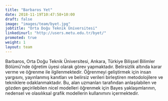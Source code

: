```yaml
---
title: "Barbaros Yet"
date: 2018-11-19T10:47:58+10:00
draft: false
image: "images/team/byet.jpg"
jobtitle: "Orta Doğu Teknik Üniversitesi"
linkedinurl: "http://users.metu.edu.tr/byet/"
promoted: true
weight: 1
layout: team
---
```


Barbaros, Orta Doğu Teknik Üniversitesi, Ankara, Türkiye Bilişsel Bilimler Bölümü'nde öğretim üyesi olarak görev yapmaktadır. Belirsizlik altında karar verme ve öğrenme ile ilgilenmektedir. Öğrenmeyi geliştirmek için insan yargısını, yayınlanmış kanıtları ve belirsiz verileri birleştiren metodolojilere ve tekniklere odaklanmaktadır. Bu, alan uzmanları tarafından anlaşılabilen ve gözden geçirilebilen nicel modelleri öğrenmek için Bayes yaklaşımlarının, nedensel ve olasılıksal grafik modellerin kullanımını içermektedir. 
